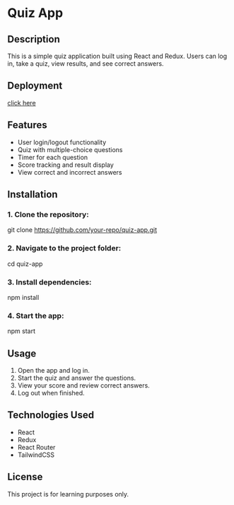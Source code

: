 # Quiz App

## Description
This is a simple quiz application built using React and Redux. Users can log in, take a quiz, view results, and see correct answers.

## Deployment
[click here](https://online-quiz-app-six.vercel.app/)

## Features
- User login/logout functionality
- Quiz with multiple-choice questions
- Timer for each question
- Score tracking and result display
- View correct and incorrect answers

## Installation
### 1. Clone the repository:
git clone https://github.com/your-repo/quiz-app.git

### 2. Navigate to the project folder:
cd quiz-app

### 3. Install dependencies:
npm install

### 4. Start the app:
npm start


## Usage
1. Open the app and log in.
2. Start the quiz and answer the questions.
3. View your score and review correct answers.
4. Log out when finished.

## Technologies Used
- React
- Redux
- React Router
- TailwindCSS 

## License
This project is for learning purposes only.
